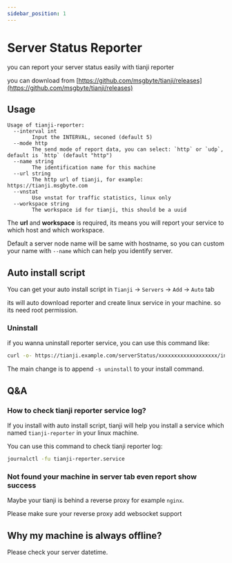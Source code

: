 ```yaml
---
sidebar_position: 1
---
```


# Server Status Reporter

you can report your server status easily with tianji reporter

you can download from [https://github.com/msgbyte/tianji/releases](https://github.com/msgbyte/tianji/releases)

## Usage

```
Usage of tianji-reporter:
  --interval int
        Input the INTERVAL, seconed (default 5)
  --mode http
        The send mode of report data, you can select: `http` or `udp`, default is `http` (default "http")
  --name string
        The identification name for this machine
  --url string
        The http url of tianji, for example: https://tianji.msgbyte.com
  --vnstat
        Use vnstat for traffic statistics, linux only
  --workspace string
        The workspace id for tianji, this should be a uuid
```

The **url** and **workspace** is required, its means you will report your service to which host and which workspace.

Default a server node name will be same with hostname, so you can custom your name with `--name` which can help you identify server.

## Auto install script

You can get your auto install script in `Tianji` -> `Servers` -> `Add` -> `Auto` tab

its will auto download reporter and create linux service in your machine. so its need root permission.

### Uninstall

if you wanna uninstall reporter service, you can use this command like:
```bash
curl -o- https://tianji.example.com/serverStatus/xxxxxxxxxxxxxxxxxxx/install.sh?url=https://tianji.example.com | sudo bash -s uninstall
``` 

The main change is to append `-s uninstall` to your install command.

## Q&A

### How to check tianji reporter service log?

If you install with auto install script, tianji will help you install a service which named `tianji-reporter` in your linux machine.

You can use this command to check tianji reporter log:

```bash
journalctl -fu tianji-reporter.service
```

### Not found your machine in server tab even report show success

Maybe your tianji is behind a reverse proxy for example `nginx`.

Please make sure your reverse proxy add websocket support

## Why my machine is always offline?

Please check your server datetime.
